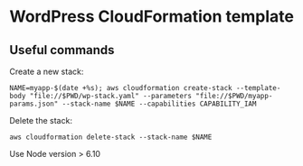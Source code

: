 # WordPress CloudFormation template

## Useful commands

Create a new stack:

```
NAME=myapp-$(date +%s); aws cloudformation create-stack --template-body "file://$PWD/wp-stack.yaml" --parameters "file://$PWD/myapp-params.json" --stack-name $NAME --capabilities CAPABILITY_IAM
```

Delete the stack:

```
aws cloudformation delete-stack --stack-name $NAME
```

Use Node version > 6.10

